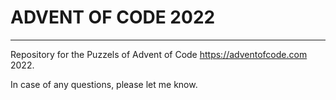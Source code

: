 # ADVENT OF CODE 2022
----
Repository for the Puzzels of Advent of Code <https://adventofcode.com> 2022.

In case of any questions, please let me know.
